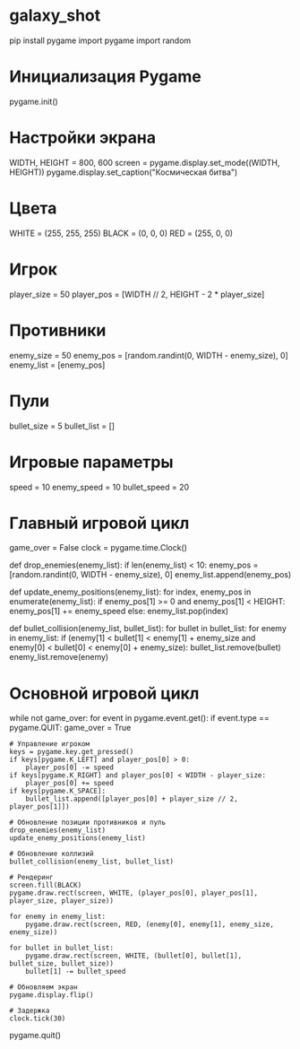 # galaxy_shot
pip install pygame
import pygame
import random

# Инициализация Pygame
pygame.init()

# Настройки экрана
WIDTH, HEIGHT = 800, 600
screen = pygame.display.set_mode((WIDTH, HEIGHT))
pygame.display.set_caption("Космическая битва")

# Цвета
WHITE = (255, 255, 255)
BLACK = (0, 0, 0)
RED = (255, 0, 0)

# Игрок
player_size = 50
player_pos = [WIDTH // 2, HEIGHT - 2 * player_size]

# Противники
enemy_size = 50
enemy_pos = [random.randint(0, WIDTH - enemy_size), 0]
enemy_list = [enemy_pos]

# Пули
bullet_size = 5
bullet_list = []

# Игровые параметры
speed = 10
enemy_speed = 10
bullet_speed = 20

# Главный игровой цикл
game_over = False
clock = pygame.time.Clock()

def drop_enemies(enemy_list):
    if len(enemy_list) < 10:
        enemy_pos = [random.randint(0, WIDTH - enemy_size), 0]
        enemy_list.append(enemy_pos)

def update_enemy_positions(enemy_list):
    for index, enemy_pos in enumerate(enemy_list):
        if enemy_pos[1] >= 0 and enemy_pos[1] < HEIGHT:
            enemy_pos[1] += enemy_speed
        else:
            enemy_list.pop(index)

def bullet_collision(enemy_list, bullet_list):
    for bullet in bullet_list:
        for enemy in enemy_list:
            if (enemy[1] < bullet[1] < enemy[1] + enemy_size and
                    enemy[0] < bullet[0] < enemy[0] + enemy_size):
                bullet_list.remove(bullet)
                enemy_list.remove(enemy)

# Основной игровой цикл
while not game_over:
    for event in pygame.event.get():
        if event.type == pygame.QUIT:
            game_over = True

    # Управление игроком
    keys = pygame.key.get_pressed()
    if keys[pygame.K_LEFT] and player_pos[0] > 0:
        player_pos[0] -= speed
    if keys[pygame.K_RIGHT] and player_pos[0] < WIDTH - player_size:
        player_pos[0] += speed
    if keys[pygame.K_SPACE]:
        bullet_list.append([player_pos[0] + player_size // 2, player_pos[1]])

    # Обновление позиции противников и пуль
    drop_enemies(enemy_list)
    update_enemy_positions(enemy_list)

    # Обновление коллизий
    bullet_collision(enemy_list, bullet_list)

    # Рендеринг
    screen.fill(BLACK)
    pygame.draw.rect(screen, WHITE, (player_pos[0], player_pos[1], player_size, player_size))
    
    for enemy in enemy_list:
        pygame.draw.rect(screen, RED, (enemy[0], enemy[1], enemy_size, enemy_size))
    
    for bullet in bullet_list:
        pygame.draw.rect(screen, WHITE, (bullet[0], bullet[1], bullet_size, bullet_size))
        bullet[1] -= bullet_speed

    # Обновляем экран
    pygame.display.flip()

    # Задержка
    clock.tick(30)

pygame.quit()

